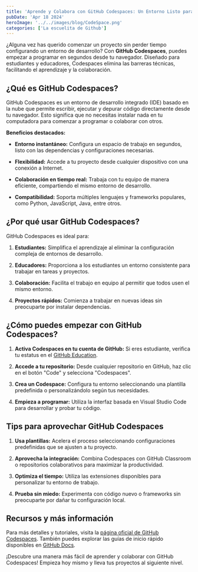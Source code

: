 ```yaml
---
title: 'Aprende y Colabora con GitHub Codespaces: Un Entorno Listo para Usar'
pubDate: 'Apr 18 2024'
heroImage: '../../images/blog/CodeSpace.png'
categories: ['La escuelita de Github']
---
```


¿Alguna vez has querido comenzar un proyecto sin perder tiempo configurando un
entorno de desarrollo? Con **GitHub Codespaces**, puedes empezar a programar en
segundos desde tu navegador. Diseñado para estudiantes y educadores, Codespaces
elimina las barreras técnicas, facilitando el aprendizaje y la colaboración.

## **¿Qué es GitHub Codespaces?**

GitHub Codespaces es un entorno de desarrollo integrado (IDE) basado en la nube
que permite escribir, ejecutar y depurar código directamente desde tu navegador.
Esto significa que no necesitas instalar nada en tu computadora para comenzar a
programar o colaborar con otros.

**Beneficios destacados:**

-   **Entorno instantáneo:** Configura un espacio de trabajo en segundos, listo
    con las dependencias y configuraciones necesarias.

-   **Flexibilidad:** Accede a tu proyecto desde cualquier dispositivo con una
    conexión a Internet.

-   **Colaboración en tiempo real:** Trabaja con tu equipo de manera eficiente,
    compartiendo el mismo entorno de desarrollo.

-   **Compatibilidad:** Soporta múltiples lenguajes y frameworks populares, como
    Python, JavaScript, Java, entre otros.

## **¿Por qué usar GitHub Codespaces?**

GitHub Codespaces es ideal para:

1.  **Estudiantes:** Simplifica el aprendizaje al eliminar la configuración
    compleja de entornos de desarrollo.

2.  **Educadores:** Proporciona a los estudiantes un entorno consistente para
    trabajar en tareas y proyectos.

3.  **Colaboración:** Facilita el trabajo en equipo al permitir que todos usen
    el mismo entorno.

4.  **Proyectos rápidos:** Comienza a trabajar en nuevas ideas sin preocuparte
    por instalar dependencias.

## **¿Cómo puedes empezar con GitHub Codespaces?**

1.  **Activa Codespaces en tu cuenta de GitHub:** Si eres estudiante, verifica
    tu estatus en el [<u>GitHub Education</u>](https://education.github.com/).

2.  **Accede a tu repositorio:** Desde cualquier repositorio en GitHub, haz clic
    en el botón "Code" y selecciona "Codespaces".

3.  **Crea un Codespace:** Configura tu entorno seleccionando una plantilla
    predefinida o personalizándolo según tus necesidades.

4.  **Empieza a programar:** Utiliza la interfaz basada en Visual Studio Code
    para desarrollar y probar tu código.

## **Tips para aprovechar GitHub Codespaces**

1.  **Usa plantillas:** Acelera el proceso seleccionando configuraciones
    predefinidas que se ajusten a tu proyecto.

2.  **Aprovecha la integración:** Combina Codespaces con GitHub Classroom o
    repositorios colaborativos para maximizar la productividad.

3.  **Optimiza el tiempo:** Utiliza las extensiones disponibles para
    personalizar tu entorno de trabajo.

4.  **Prueba sin miedo:** Experimenta con código nuevo o frameworks sin
    preocuparte por dañar tu configuración local.

## **Recursos y más información**

Para más detalles y tutoriales, visita la
[<u>página oficial de GitHub Codespaces</u>](https://github.com/features/codespaces).
También puedes explorar las guías de inicio rápido disponibles en
[<u>GitHub Docs</u>](https://docs.github.com/).

¡Descubre una manera más fácil de aprender y colaborar con GitHub Codespaces!
Empieza hoy mismo y lleva tus proyectos al siguiente nivel.
